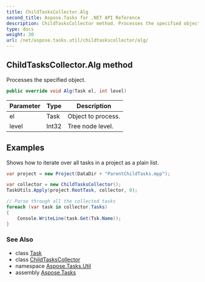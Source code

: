 ```yaml
---
title: ChildTasksCollector.Alg
second_title: Aspose.Tasks for .NET API Reference
description: ChildTasksCollector method. Processes the specified object
type: docs
weight: 30
url: /net/aspose.tasks.util/childtaskscollector/alg/
---
```

## ChildTasksCollector.Alg method

Processes the specified object.

```csharp
public override void Alg(Task el, int level)
```

| Parameter | Type | Description |
| --- | --- | --- |
| el | Task | Object to process. |
| level | Int32 | Tree node level. |

## Examples

Shows how to iterate over all tasks in a project as a plain list.

```csharp
var project = new Project(DataDir + "ParentChildTasks.mpp");

var collector = new ChildTasksCollector();
TaskUtils.Apply(project.RootTask, collector, 0);

// Parse through all the collected tasks
foreach (var task in collector.Tasks)
{
    Console.WriteLine(task.Get(Tsk.Name));
}
```

### See Also

* class [Task](../../../aspose.tasks/task/)
* class [ChildTasksCollector](../)
* namespace [Aspose.Tasks.Util](../../childtaskscollector/)
* assembly [Aspose.Tasks](../../../)


